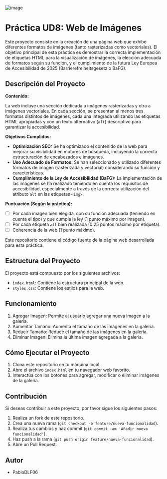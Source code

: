 ![image](https://github.com/user-attachments/assets/a11e7d67-d7f2-49d8-b39c-7df0572f5113)


# Práctica UD8: Web de Imágenes

Este proyecto consiste en la creación de una página web que exhibe diferentes formatos de imágenes (tanto rasterizadas como vectoriales). El objetivo principal de esta práctica es demostrar la correcta implementación de etiquetas HTML para la visualización de imágenes, la elección adecuada de formatos según su función, y el cumplimiento de la futura Ley Europea de Accesibilidad de 2025 (Barrierefreiheitsgesetz o BaFG).

## Descripción del Proyecto

**Contenido:**

La web incluye una sección dedicada a imágenes rasterizadas y otra a imágenes vectoriales. En cada sección, se presentan al menos tres formatos distintos de imágenes, cada una integrada utilizando las etiquetas HTML apropiadas y con un texto alternativo (`alt`) descriptivo para garantizar la accesibilidad.

**Objetivos Cumplidos:**

* **Optimización SEO:** Se ha optimizado el contenido de la web para mejorar su visibilidad en motores de búsqueda, incluyendo la correcta estructuración de encabezados e imágenes.
* **Uso Adecuado de Formatos:** Se han seleccionado y utilizado diferentes formatos de imagen (rasterizada y vectorial) considerando su función y características.
* **Cumplimiento de la Ley de Accesibilidad (BaFG):** La implementación de las imágenes se ha realizado teniendo en cuenta los requisitos de accesibilidad, especialmente a través de la correcta utilización del atributo `alt` en las etiquetas `<img>`.

**Puntuación (Según la práctica):**

* [ ] Por cada imagen bien elegida, con su función adecuada (teniendo en cuenta el tipo) y que cumpla la ley (1 punto máximo por imagen).
* [ ] Por cada etiqueta `alt` bien realizada (0.25 puntos máximo por etiqueta).
* [ ] Coherencia de la web (1 punto máximo).

Este repositorio contiene el código fuente de la página web desarrollada para esta práctica.

## Estructura del Proyecto

El proyecto está compuesto por los siguientes archivos:

- `index.html`: Contiene la estructura principal de la web.
- `styles.css`: Contiene los estilos para la web.

## Funcionamiento

1. Agregar Imagen: Permite al usuario agregar una nueva imagen a la galería.
2. Aumentar Tamaño: Aumenta el tamaño de las imágenes en la galería.
3. Reducir Tamaño: Reduce el tamaño de las imágenes en la galería.
4. Eliminar Imagen: Elimina la última imagen agregada a la galería.

## Cómo Ejecutar el Proyecto

1. Clona este repositorio en tu máquina local.
2. Abre el archivo `index.html` en tu navegador web favorito.
3. Interactúa con los botones para agregar, modificar o eliminar imágenes de la galería.

## Contribución

Si deseas contribuir a este proyecto, por favor sigue los siguientes pasos:

1. Realiza un fork de este repositorio.
2. Crea una nueva rama (`git checkout -b feature/nueva-funcionalidad`).
3. Realiza tus cambios y haz commit (`git commit -am 'Añadir nueva funcionalidad'`).
4. Haz push a la rama (`git push origin feature/nueva-funcionalidad`).
5. Abre un Pull Request.

## Autor
- PabloDLF06
